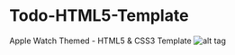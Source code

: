 # Todo-HTML5-Template
Apple Watch Themed -  HTML5 &  CSS3 Template 
![alt tag](http://uxconsulting.com.au/assets/img/todo.png)
